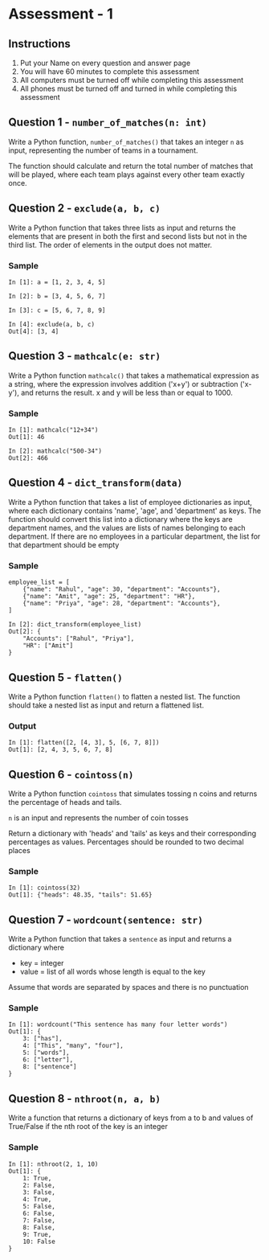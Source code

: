 # Assessment - 1

## Instructions

1. Put your Name on every question and answer page
2. You will have 60 minutes to complete this assessment
3. All computers must be turned off while completing this assessment
4. All phones must be turned off and turned in while completing this assessment

## Question 1 - `number_of_matches(n: int)`

Write a Python function, `number_of_matches()` that takes an integer `n` as input, representing the number of teams in a tournament. 

The function should calculate and return the total number of matches that will be played, where each team plays against every other team exactly once.

## Question 2 - `exclude(a, b, c)`

Write a Python function that takes three lists as input and returns the elements that are present in both the first and second lists but not in the third list. The order of elements in the output does not matter.

### Sample

```
In [1]: a = [1, 2, 3, 4, 5]

In [2]: b = [3, 4, 5, 6, 7]

In [3]: c = [5, 6, 7, 8, 9]

In [4]: exclude(a, b, c)
Out[4]: [3, 4]
```

## Question 3 - `mathcalc(e: str)`

Write a Python function `mathcalc()` that takes a mathematical expression as a string, where the expression involves addition ('x+y') or subtraction ('x-y'), and returns the result. x and y will be less than or equal to 1000.

### Sample

```
In [1]: mathcalc("12+34")
Out[1]: 46
```
```
In [2]: mathcalc("500-34")
Out[2]: 466
```

## Question 4 - `dict_transform(data)`

Write a Python function that takes a list of employee dictionaries as input, where each dictionary contains 'name', 'age', and 'department' as keys. The function should convert this list into a dictionary where the keys are department names, and the values are lists of names belonging to each department. If there are no employees in a particular department, the list for that department should be empty

### Sample

```
employee_list = [
    {"name": "Rahul", "age": 30, "department": "Accounts"},
    {"name": "Amit", "age": 25, "department": "HR"},
    {"name": "Priya", "age": 28, "department": "Accounts"},
]
```

```
In [2]: dict_transform(employee_list)
Out[2]: {
    "Accounts": ["Rahul", "Priya"],
    "HR": ["Amit"]
}
```

## Question 5 - `flatten()`

Write a Python function `flatten()` to flatten a nested list. The function should take a nested list as input and return a flattened list. 

### Output

```
In [1]: flatten([2, [4, 3], 5, [6, 7, 8]])
Out[1]: [2, 4, 3, 5, 6, 7, 8]
```

## Question 6 - `cointoss(n)`

Write a Python function `cointoss` that simulates tossing n coins and returns the percentage of heads and tails. 

`n` is an input and represents the number of coin tosses

Return a dictionary with 'heads' and 'tails' as keys and their corresponding percentages as values. Percentages should be rounded to two decimal places

### Sample

```
In [1]: cointoss(32)
Out[1]: {"heads": 48.35, "tails": 51.65}
```

## Question 7 - `wordcount(sentence: str)`

Write a Python function that takes a `sentence` as input and returns a dictionary where 
- key = integer
- value = list of all words whose length is equal to the key

Assume that words are separated by spaces and there is no punctuation

### Sample

```
In [1]: wordcount("This sentence has many four letter words")
Out[1]: {
    3: ["has"], 
    4: ["This", "many", "four"], 
    5: ["words"], 
    6: ["letter"], 
    8: ["sentence"]
}
```

## Question 8 - `nthroot(n, a, b)`

Write a function that returns a dictionary of keys from a to b and values of True/False if the nth root of the key is an integer

### Sample

```
In [1]: nthroot(2, 1, 10)
Out[1]: {
	1: True,
	2: False,
	3: False,
	4: True,
	5: False,
	6: False,
	7: False,
	8: False,
	9: True,
	10: False
}
```
